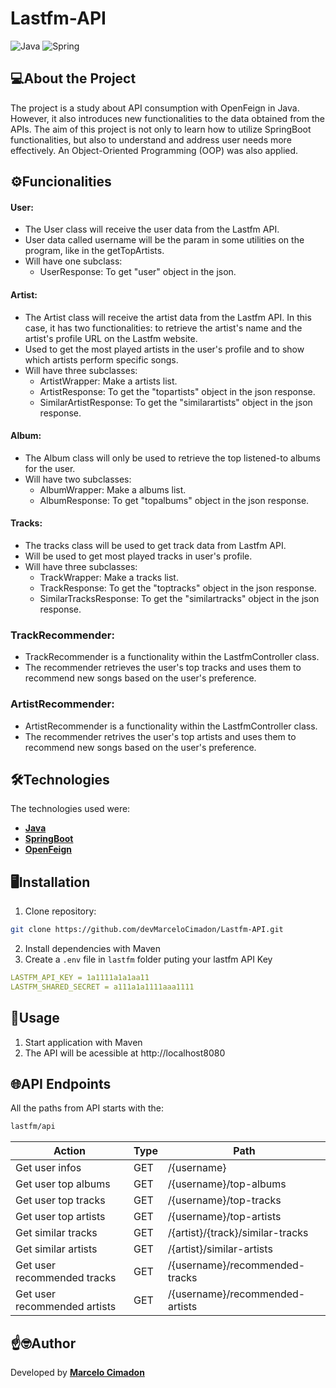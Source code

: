 # Lastfm-API

![Java](https://img.shields.io/badge/java-%23ED8B00.svg?style=for-the-badge&logo=openjdk&logoColor=white)
![Spring](https://img.shields.io/badge/spring-%236DB33F.svg?style=for-the-badge&logo=spring&logoColor=white)

## 💻About the Project

The project is a study about API consumption with OpenFeign in Java. However, it also introduces new functionalities to the data obtained from the APIs. The aim of this project is not only to learn how to utilize SpringBoot functionalities, but also to understand and address user needs more effectively. An Object-Oriented Programming (OOP) was also applied.

## ⚙️Funcionalities
#### User:
  - The User class will receive the user data from the Lastfm API.
  - User data called username will be the param in some utilities on the program, like in the getTopArtists.
  - Will have one subclass:
    - UserResponse: To get "user" object in the json.
#### Artist:
  - The Artist class will receive the artist data from the Lastfm API. In this case, it has two functionalities: to retrieve the artist's name and the artist's profile URL on the Lastfm website.
  - Used to get the most played artists in the user's profile and to show which artists perform specific songs.
  - Will have three subclasses:
    - ArtistWrapper: Make a artists list.
    - ArtistResponse: To get the "topartists" object in the json response.
    - SimilarArtistResponse: To get the "similarartists" object in the json response.
#### Album:
  - The Album class will only be used to retrieve the top listened-to albums for the user.
  - Will have two subclasses:
    - AlbumWrapper: Make a albums list.
    - AlbumResponse: To get "topalbums" object in the json response. 
#### Tracks:
  - The tracks class will be used to get track data from Lastfm API.
  - Will be used to get most played tracks in user's profile.
  - Will have three subclasses:
    - TrackWrapper: Make a tracks list.
    - TrackResponse: To get the "toptracks" object in the json response.
    - SimilarTracksResponse: To get the "similartracks" object in the json response.
### TrackRecommender:
  - TrackRecommender is a functionality within the LastfmController class.
  - The recommender retrieves the user's top tracks and uses them to recommend new songs based on the user's preference.
### ArtistRecommender:
  - ArtistRecommender is a functionality within the LastfmController class.
  - The recommender retrives the user's top artists and uses them to recommend new songs based on the user's preference.

## 🛠️Technologies
The technologies used were:
- **[Java](https://www.java.com/)**
- **[SpringBoot](https://spring.io/)**
- **[OpenFeign](https://spring.io/projects/spring-cloud-openfeign)**

## 🖥️Installation
1. Clone repository:
```bash
git clone https://github.com/devMarceloCimadon/Lastfm-API.git
```
2. Install dependencies with Maven
3. Create a `.env` file in `lastfm` folder puting your lastfm API Key
```yaml
LASTFM_API_KEY = 1a1111a1a1aa11
LASTFM_SHARED_SECRET = a111a1a1111aaa1111
``` 
## 🔧Usage
1. Start application with Maven
2. The API will be acessible at http://localhost8080

## 🌐API Endpoints
All the paths from API starts with the:
```markdown
lastfm/api
```
| **Action** | **Type** | **Path** |
|--------|------|------|
| Get user infos | GET | /{username}|
| Get user top albums | GET | /{username}/top-albums |
| Get user top tracks | GET | /{username}/top-tracks |
| Get user top artists | GET | /{username}/top-artists |
| Get similar tracks | GET | /{artist}/{track}/similar-tracks |
| Get similar artists | GET | /{artist}/similar-artists |
| Get user recommended tracks | GET | /{username}/recommended-tracks |
| Get user recommended artists | GET | /{username}/recommended-artists|

## ☝️🤓Author
Developed by **[Marcelo Cimadon](https://github.com/devMarceloCimadon)**
